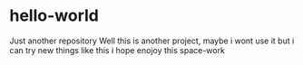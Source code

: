 # hello-world
Just another repository
Well this is another project, maybe i wont use it but i can try new things like this
i hope enojoy this space-work

